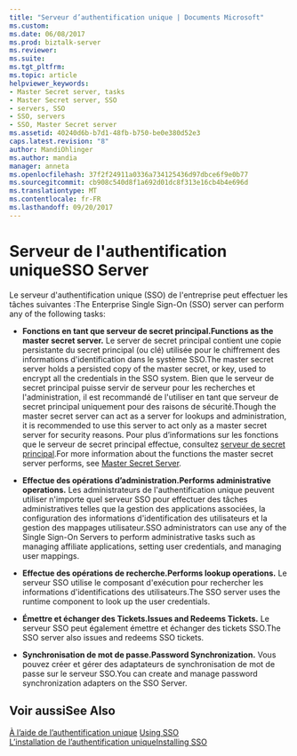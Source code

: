 ```yaml
---
title: "Serveur d’authentification unique | Documents Microsoft"
ms.custom: 
ms.date: 06/08/2017
ms.prod: biztalk-server
ms.reviewer: 
ms.suite: 
ms.tgt_pltfrm: 
ms.topic: article
helpviewer_keywords:
- Master Secret server, tasks
- Master Secret server, SSO
- servers, SSO
- SSO, servers
- SSO, Master Secret server
ms.assetid: 40240d6b-b7d1-48fb-b750-be0e380d52e3
caps.latest.revision: "8"
author: MandiOhlinger
ms.author: mandia
manager: anneta
ms.openlocfilehash: 37f2f24911a0336a734125436d97dbce6f9e0b77
ms.sourcegitcommit: cb908c540d8f1a692d01dc8f313e16cb4b4e696d
ms.translationtype: MT
ms.contentlocale: fr-FR
ms.lasthandoff: 09/20/2017
---
```

# <a name="sso-server"></a><span data-ttu-id="58867-102">Serveur de l'authentification unique</span><span class="sxs-lookup"><span data-stu-id="58867-102">SSO Server</span></span>
<span data-ttu-id="58867-103">Le serveur d'authentification unique (SSO) de l'entreprise peut effectuer les tâches suivantes :</span><span class="sxs-lookup"><span data-stu-id="58867-103">The Enterprise Single Sign-On (SSO) server can perform any of the following tasks:</span></span>  
  
-   <span data-ttu-id="58867-104">**Fonctions en tant que serveur de secret principal.**</span><span class="sxs-lookup"><span data-stu-id="58867-104">**Functions as the master secret server.**</span></span> <span data-ttu-id="58867-105">Le server de secret principal contient une copie persistante du secret principal (ou clé) utilisée pour le chiffrement des informations d'identification dans le système SSO.</span><span class="sxs-lookup"><span data-stu-id="58867-105">The master secret server holds a persisted copy of the master secret, or key, used to encrypt all the credentials in the SSO system.</span></span> <span data-ttu-id="58867-106">Bien que le serveur de secret principal puisse servir de serveur pour les recherches et l'administration, il est recommandé de l'utiliser en tant que serveur de secret principal uniquement pour des raisons de sécurité.</span><span class="sxs-lookup"><span data-stu-id="58867-106">Though the master secret server can act as a server for lookups and administration, it is recommended to use this server to act only as a master secret server for security reasons.</span></span> <span data-ttu-id="58867-107">Pour plus d’informations sur les fonctions que le serveur de secret principal effectue, consultez [serveur de secret principal](../core/master-secret-server.md).</span><span class="sxs-lookup"><span data-stu-id="58867-107">For more information about the functions the master secret server performs, see [Master Secret Server](../core/master-secret-server.md).</span></span>  
  
-   <span data-ttu-id="58867-108">**Effectue des opérations d’administration.**</span><span class="sxs-lookup"><span data-stu-id="58867-108">**Performs administrative operations.**</span></span> <span data-ttu-id="58867-109">Les administrateurs de l'authentification unique peuvent utiliser n'importe quel serveur SSO pour effectuer des tâches administratives telles que la gestion des applications associées, la configuration des informations d'identification des utilisateurs et la gestion des mappages utilisateur.</span><span class="sxs-lookup"><span data-stu-id="58867-109">SSO administrators can use any of the Single Sign-On Servers to perform administrative tasks such as managing affiliate applications, setting user credentials, and managing user mappings.</span></span>  
  
-   <span data-ttu-id="58867-110">**Effectue des opérations de recherche.**</span><span class="sxs-lookup"><span data-stu-id="58867-110">**Performs lookup operations.**</span></span> <span data-ttu-id="58867-111">Le serveur SSO utilise le composant d'exécution pour rechercher les informations d'identifications des utilisateurs.</span><span class="sxs-lookup"><span data-stu-id="58867-111">The SSO server uses the runtime component to look up the user credentials.</span></span>  
  
-   <span data-ttu-id="58867-112">**Émettre et échanger des Tickets.**</span><span class="sxs-lookup"><span data-stu-id="58867-112">**Issues and Redeems Tickets.**</span></span> <span data-ttu-id="58867-113">Le serveur SSO peut également émettre et échanger des tickets SSO.</span><span class="sxs-lookup"><span data-stu-id="58867-113">The SSO server also issues and redeems SSO tickets.</span></span>  
  
-   <span data-ttu-id="58867-114">**Synchronisation de mot de passe.**</span><span class="sxs-lookup"><span data-stu-id="58867-114">**Password Synchronization.**</span></span> <span data-ttu-id="58867-115">Vous pouvez créer et gérer des adaptateurs de synchronisation de mot de passe sur le serveur SSO.</span><span class="sxs-lookup"><span data-stu-id="58867-115">You can create and manage password synchronization adapters on the SSO Server.</span></span>  
  
## <a name="see-also"></a><span data-ttu-id="58867-116">Voir aussi</span><span class="sxs-lookup"><span data-stu-id="58867-116">See Also</span></span>  
 <span data-ttu-id="58867-117">[À l’aide de l’authentification unique](../core/using-sso.md) </span><span class="sxs-lookup"><span data-stu-id="58867-117">[Using SSO](../core/using-sso.md) </span></span>  
 [<span data-ttu-id="58867-118">L’installation de l’authentification unique</span><span class="sxs-lookup"><span data-stu-id="58867-118">Installing SSO</span></span>](../core/installing-sso.md)